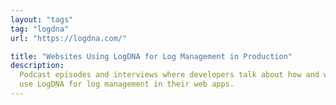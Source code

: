 ```yaml
---
layout: "tags"
tag: "logdna"
url: "https://logdna.com/"

title: "Websites Using LogDNA for Log Management in Production"
description:
  Podcast episodes and interviews where developers talk about how and why they
  use LogDNA for log management in their web apps.
---
```

